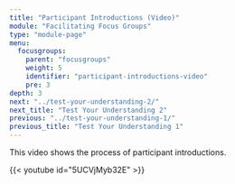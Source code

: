 ```yaml
---
title: "Participant Introductions (Video)"
module: "Facilitating Focus Groups"
type: "module-page"
menu:
  focusgroups:
    parent: "focusgroups"
    weight: 5
    identifier: "participant-introductions-video"
    pre: 3
depth: 3
next: "../test-your-understanding-2/"
next_title: "Test Your Understanding 2"
previous: "../test-your-understanding-1/"
previous_title: "Test Your Understanding 1"
---
```

This video shows the process of participant introductions.

{{< youtube id="5UCVjMyb32E" >}}